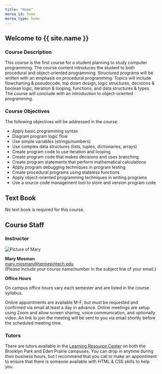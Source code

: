 ```yaml
---
title: "Home"
morea_id: home
morea_type: home
---
```


## Welcome to {{ site.name }}

### Course Description
This course is the first course for a student planning to study computer programming. The course content introduces the student to both procedural and object-oriented programming. Structured programs will be written with an emphasis on procedural programming. Topics will include flowcharting & pseudocode, top down design, logic structures, decisions & boolean logic, iteration & looping, functions, and data structures & types. The course will conclude with an introduction to object-oriented programming.

### Course Objectives
The following objectives will be addressed in the course:

- Apply basic programming syntax
- Diagram program logic flow
- Use simple variables (strings/numbers)
- Use complex data structures (lists, tuples, dictionaries, arrays)
- Create program code to use iteration and looping
- Create program code that makes decisions and uses branching
- Create program statements that perform mathematical calculations
- Apply program debugging techniques in program testing
- Create procedural programs using stateless functions  
- Apply object-oriented programming techniques in writing programs
- Use a source code management tool to store and version program code


## Text Book
No text book is required for this course.


## Course Staff

### Instructor
<div class="row" >
<div class="col-xs-4 col-md-2">
  <img src="https://avatars3.githubusercontent.com/u/5143491" class="img-responsive" alt="Picture of Mary">
</div>
<div class="col-xs-8 col-md-10">
  <p><b>Mary Mosman</b> <br>
  <a href="mailto:mary.mosman@hennepintech.edu">mary.mosman@hennepintech.edu</a><br>  
  (Please include your course name/number in the subject line of your email.)
  </p>
  <b>Office Hours</b>
  <p>On campus office hours vary each semester and are listed in the course syllabus.</p>
  <p>Online appointments are available M-F, but must be requested and confirmed via email at least a day in advance.  Online meetings are setup using Zoom and allow screen sharing, voice communication, and optionally video.  An link to join the meeting will be sent to you via email shortly before the scheduled meeting time.</p>
</div>
</div>


### Tutors
There are tutors available in the [Learning Resource Center](https://www.hennepintech.edu/current/pages/259) on both the Brooklyn Park and Eden Prairie campuses.  You can drop in anytime during their business hours, but I recommend that you call to make an appointment to ensure that there is someone available with HTML & CSS skills to help you.
